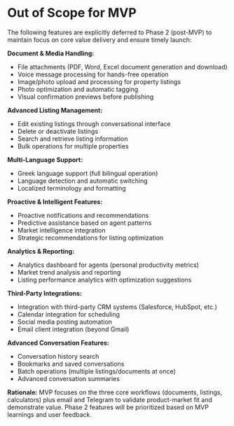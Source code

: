 # Out of Scope for MVP

The following features are explicitly deferred to Phase 2 (post-MVP) to maintain focus on core value delivery and ensure timely launch:

**Document & Media Handling:**
- File attachments (PDF, Word, Excel document generation and download)
- Voice message processing for hands-free operation
- Image/photo upload and processing for property listings
- Photo optimization and automatic tagging
- Visual confirmation previews before publishing

**Advanced Listing Management:**
- Edit existing listings through conversational interface
- Delete or deactivate listings
- Search and retrieve listing information
- Bulk operations for multiple properties

**Multi-Language Support:**
- Greek language support (full bilingual operation)
- Language detection and automatic switching
- Localized terminology and formatting

**Proactive & Intelligent Features:**
- Proactive notifications and recommendations
- Predictive assistance based on agent patterns
- Market intelligence integration
- Strategic recommendations for listing optimization

**Analytics & Reporting:**
- Analytics dashboard for agents (personal productivity metrics)
- Market trend analysis and reporting
- Listing performance analytics with optimization suggestions

**Third-Party Integrations:**
- Integration with third-party CRM systems (Salesforce, HubSpot, etc.)
- Calendar integration for scheduling
- Social media posting automation
- Email client integration (beyond Gmail)

**Advanced Conversation Features:**
- Conversation history search
- Bookmarks and saved conversations
- Batch operations (multiple listings/documents at once)
- Advanced conversation summaries

**Rationale:** MVP focuses on the three core workflows (documents, listings, calculators) plus email and Telegram to validate product-market fit and demonstrate value. Phase 2 features will be prioritized based on MVP learnings and user feedback.
